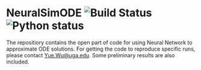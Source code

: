 # NeuralSimODE ![Build Status](https://travis-ci.org/artedison/NeuralSimODE.svg?branch=master) ![Python status](https://img.shields.io/badge/python-3.6%20%7C%203.73%20-blue)
The repositiory contains the open part of code for using Neural Network to approximate ODE solutions. For getting the code to reproduce specific runs, please contact <Yue.Wu@uga.edu>. Some preliminary results are also included.
